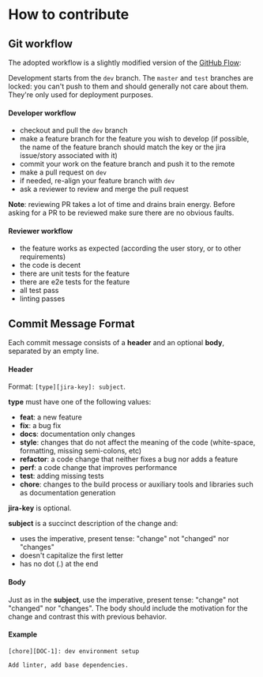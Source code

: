 # How to contribute

## Git workflow

The adopted workflow is a slightly modified version of the
[GitHub Flow](https://guides.github.com/introduction/flow/):

Development starts from the `dev` branch. The `master` and `test` branches are
locked: you can't push to them and should generally not care about them. They're
only used for deployment purposes.

#### Developer workflow

- checkout and pull the `dev` branch
- make a feature branch for the feature you wish to develop (if possible, the
  name of the feature branch should match the key or the jira issue/story
  associated with it)
- commit your work on the feature branch and push it to the remote
- make a pull request on `dev`
- if needed, re-align your feature branch with `dev`
- ask a reviewer to review and merge the pull request

**Note**: reviewing PR takes a lot of time and drains brain energy. Before
asking for a PR to be reviewed make sure there are no obvious faults.

#### Reviewer workflow

- the feature works as expected (according the user story, or to other
  requirements)
- the code is decent
- there are unit tests for the feature
- there are e2e tests for the feature
- all test pass
- linting passes

## Commit Message Format

Each commit message consists of a **header** and an optional **body**,
separated by an empty line.

#### Header

Format: `[type][jira-key]: subject`.

**type** must have one of the following values:

* **feat**: a new feature
* **fix**: a bug fix
* **docs**: documentation only changes
* **style**: changes that do not affect the meaning of the code (white-space,
  formatting, missing semi-colons, etc)
* **refactor**: a code change that neither fixes a bug nor adds a feature
* **perf**: a code change that improves performance
* **test**: adding missing tests
* **chore**: changes to the build process or auxiliary tools and libraries such
  as documentation generation

**jira-key** is optional.

**subject** is a succinct description of the change and:

* uses the imperative, present tense: "change" not "changed" nor "changes"
* doesn't capitalize the first letter
* has no dot (.) at the end

#### Body

Just as in the **subject**, use the imperative, present tense: "change" not
"changed" nor "changes". The body should include the motivation for the change
and contrast this with previous behavior.

#### Example

```
[chore][DOC-1]: dev environment setup

Add linter, add base dependencies.
```
